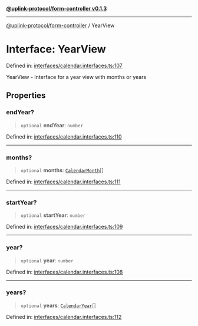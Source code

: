 [**@uplink-protocol/form-controller v0.1.3**](../README.md)

***

[@uplink-protocol/form-controller](../globals.md) / YearView

# Interface: YearView

Defined in: [interfaces/calendar.interfaces.ts:107](https://github.com/jmkcoder/uplink-protocol-calendar/blob/b7ce0ea27c5f5fc885d8d11198b3335a1464aa83/src/interfaces/calendar.interfaces.ts#L107)

YearView - Interface for a year view with months or years

## Properties

### endYear?

> `optional` **endYear**: `number`

Defined in: [interfaces/calendar.interfaces.ts:110](https://github.com/jmkcoder/uplink-protocol-calendar/blob/b7ce0ea27c5f5fc885d8d11198b3335a1464aa83/src/interfaces/calendar.interfaces.ts#L110)

***

### months?

> `optional` **months**: [`CalendarMonth`](CalendarMonth.md)[]

Defined in: [interfaces/calendar.interfaces.ts:111](https://github.com/jmkcoder/uplink-protocol-calendar/blob/b7ce0ea27c5f5fc885d8d11198b3335a1464aa83/src/interfaces/calendar.interfaces.ts#L111)

***

### startYear?

> `optional` **startYear**: `number`

Defined in: [interfaces/calendar.interfaces.ts:109](https://github.com/jmkcoder/uplink-protocol-calendar/blob/b7ce0ea27c5f5fc885d8d11198b3335a1464aa83/src/interfaces/calendar.interfaces.ts#L109)

***

### year?

> `optional` **year**: `number`

Defined in: [interfaces/calendar.interfaces.ts:108](https://github.com/jmkcoder/uplink-protocol-calendar/blob/b7ce0ea27c5f5fc885d8d11198b3335a1464aa83/src/interfaces/calendar.interfaces.ts#L108)

***

### years?

> `optional` **years**: [`CalendarYear`](CalendarYear.md)[]

Defined in: [interfaces/calendar.interfaces.ts:112](https://github.com/jmkcoder/uplink-protocol-calendar/blob/b7ce0ea27c5f5fc885d8d11198b3335a1464aa83/src/interfaces/calendar.interfaces.ts#L112)

